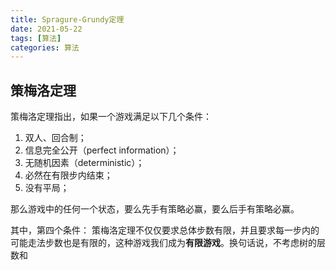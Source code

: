 ```yaml
---
title: Spragure-Grundy定理
date: 2021-05-22
tags: [算法]
categories: 算法
---
```




## 策梅洛定理

策梅洛定理指出，如果一个游戏满足以下几个条件：
1. 双人、回合制；
2. 信息完全公开（perfect information）；
3. 无随机因素（deterministic）；
4. 必然在有限步内结束；
5. 没有平局；

那么游戏中的任何一个状态，要么先手有策略必赢，要么后手有策略必赢。

其中，第四个条件：
策梅洛定理不仅仅要求总体步数有限，并且要求每一步内的可能走法步数也是有限的，这种游戏我们成为**有限游戏**。换句话说，不考虑树的层数和